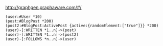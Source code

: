 http://graphgen.graphaware.com/#/

```
(user:#User *10)
(post:#BlogPost *200)
(post2:#BlogPost:ActivePost {active:{randomElement:["true"]}} *200)
(user)-[:WRITTEN *1..n]->(post)
(user)-[:WRITTEN *1..n]->(post2)
(user)-[:FOLLOWS *n..n]->(user)
```
